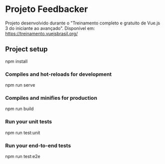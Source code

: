 # Projeto Feedbacker
Projeto desenvolvido durante o "Treinamento completo e gratuito de Vue.js 3 do iniciante ao avançado". Disponível em: https://treinamento.vuejsbrasil.org/

## Project setup
npm install

### Compiles and hot-reloads for development
npm run serve

### Compiles and minifies for production
npm run build

### Run your unit tests
npm run test:unit

### Run your end-to-end tests
npm run test:e2e
